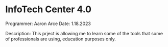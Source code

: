 # InfoTech Center 4.0

Programmer: Aaron Arce
Date: 1.18.2023

Description: This prject is allowing me to learn some of the tools that some of professionals are using, education purposes only.
